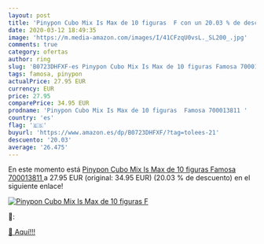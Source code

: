 ```yaml
---
layout: post
title: 'Pinypon Cubo Mix Is Max de 10 figuras  F con un 20.03 % de descuento'
date: 2020-03-12 18:49:35
image: 'https://m.media-amazon.com/images/I/41CFzqU0vsL._SL200_.jpg'
comments: true
category: ofertas
author: ring
slug: 'B0723DHFXF-es Pinypon Cubo Mix Is Max de 10 figuras Famosa 700013811'
tags: famosa, pinypon
actualPrice: 27.95 EUR
currency: EUR
price: 27.95
comparePrice: 34.95 EUR
prodname: 'Pinypon Cubo Mix Is Max de 10 figuras  Famosa 700013811 '
country: 'es'
flag: '🇪🇸'
buyurl: 'https://www.amazon.es/dp/B0723DHFXF/?tag=tolees-21'
descuento: '20.03'
average: '26.475'
---
```


En este momento está [Pinypon Cubo Mix Is Max de 10 figuras  Famosa 700013811 ](https://www.amazon.es/dp/B0723DHFXF/?tag=tolees-21) a 27.95 EUR (original: 34.95 EUR) (20.03 %  de descuento) en el siguiente enlace!

[![Pinypon Cubo Mix Is Max de 10 figuras  F](https://m.media-amazon.com/images/I/41CFzqU0vsL._SL200_.jpg)](https://www.amazon.es/dp/B0723DHFXF/?tag=tolees-21)

🔎:


[🛒 Aquí!!!](https://www.amazon.es/dp/B0723DHFXF/?tag=tolees-21)
